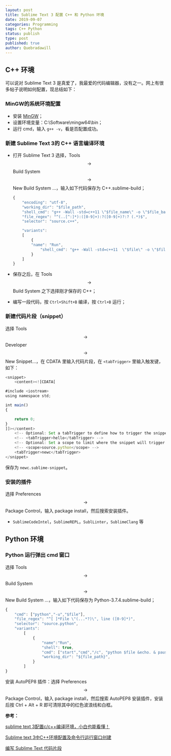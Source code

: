 ```yaml
---
layout: post
title: Sublime Text 3 配置 C++ 和 Python 环境
date: 2019-09-07
categories: Programming
tags: C++ Python
status: publish
type: post
published: true
author: Quebradawill
---
```


## C++ 环境

可以说对 Sublime Text 3 是真爱了，我最爱的代码编辑器，没有之一。网上有很多帖子说明如何配置，现总结如下：

###  MinGW的系统环境配置

- 安装 [MinGW](http://jaist.dl.sourceforge.net/project/mingw/Installer/mingw-get-setup.exe)；
- 设置环境变量：C:\Software\mingw64\bin；
- 运行 cmd，输入 `g++ -v`，看是否配置成功。

### 新建 Sublime Text 3的 C++ 语言编译环境

- 打开 Sublime Text 3 选择，Tools $$\to$$ Build System $$\to$$ New Build System ...，输入如下代码保存为 C++.sublime-build；

  ```javascript
  {
      "encoding": "utf-8",
      "working_dir": "$file_path",
      "shell_cmd": "g++ -Wall -std=c++11 \"$file_name\" -o \"$file_base_name\"",
      "file_regex": "^(..[^:]*):([0-9]+):?([0-9]+)?:? (.*)$",
      "selector": "source.c++",
  
      "variants": 
      [
          {   
          "name": "Run",
              "shell_cmd": "g++ -Wall -std=c++11  \"$file\" -o \"$file_base_name\" && start cmd /c \"\"${file_path}/${file_base_name}\" & pause\""
          }
      ]
  }
  ```

- 保存之后，在 Tools $$\to$$ Build System 之下选择刚才保存的 C++；

- 编写一段代码，按 `Ctrl+Shift+B` 编译，按 `Ctrl+B` 运行；

### 新建代码片段（snippet）

选择 Tools $$\to$$ Developer $$\to$$ New Snippet...，在 CDATA 里输入代码片段，在 `<tabTrigger>` 里输入触发键，如下：

```javascript
<snippet>
	<content><![CDATA[

#include <iostream>
using namespace std;

int main()
{

    return 0;
}
]]></content>
	<!-- Optional: Set a tabTrigger to define how to trigger the snippet -->
	<!-- <tabTrigger>hello</tabTrigger> -->
	<!-- Optional: Set a scope to limit where the snippet will trigger -->
	<!-- <scope>source.python</scope> -->
	<tabTrigger>newc</tabTrigger>
</snippet>
```

保存为 `newc.sublime-snippet`。

### 安装的插件

选择 Preferences $$\to$$ Package Control，输入 package install，然后搜索安装插件。

- `SublimeCodeIntel`，`SublimeREPL`，`SublLinter`，`SublimeClang` 等

## Python 环境

### Python 运行弹出 cmd 窗口

选择 Tools $$\to$$ Build System $$\to$$ New Build System ...，输入如下代码保存为 Python-3.7.4.sublime-build；

```javascript
{
	"cmd": ["python","-u","$file"],
	"file_regex": "^[ ]*File \"(...*?)\", line ([0-9]*)",
	"selector": "source.python",
	"variants":
		[
			{
				"name":"Run",
				"shell": true,
				"cmd": ["start","cmd","/c", "python $file &echo. & pause"],
				"working_dir": "${file_path}",
			}
		]
}
```

安装 AutoPEP8 插件：选择 Preferences $$\to$$ Package Control，输入 package install，然后搜索 AutoPEP8 安装插件，安装后按 Ctrl + Alt + R 即可清除其中的红色波浪线和白框。

**参考：**

[sublime text 3配置c/c++编译环境，小白也能看懂！](https://www.jianshu.com/p/4cb799abb420)

[Sublime text 3中C++环境配置及命令行运行窗口创建](https://blog.csdn.net/huangmx1995/article/details/52823188)

[编写 Sublime Text 代码片段](https://www.jianshu.com/p/21b9fc973af4)